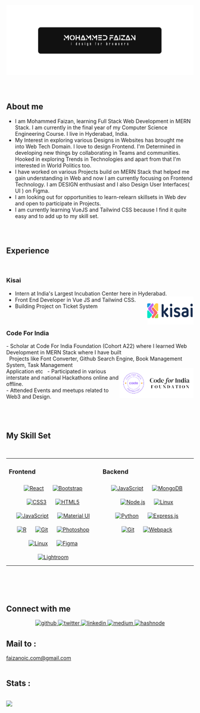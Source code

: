 
### <img src="logo.png" width='1100' align="center"/>

### &nbsp; <h2 >About me</h1>

 - I am Mohammed Faizan, learning Full Stack Web Development in MERN Stack. I am currently in the final year of my Computer Science Engineering Course. I live in Hyderabad, India.
 - My Interest in exploring various Designs in Websites has brought me into Web Tech Domain. I love to design Frontend. I'm Determined in developing new things by collaborating in Teams and communities. Hooked in exploring Trends in Technologies and apart from that I'm interested in World Politics too.
 - I have worked on various Projects build on MERN Stack that helped me gain understanding in Web and now I am currently focusing on Frontend Technology. I am DESIGN enthusiast and I also Design User Interfaces( UI ) on Figma.
 - I am looking out for opportunities to learn-relearn skillsets in Web dev and open to participate in Projects.
 - I am currently learning VueJS and Tailwind CSS because I find it quite easy and to add up to my skill set.

 ### &nbsp; <h2> Experience </h2> <br>
 
  <h3>Kisai</h3>
 
 - Intern at India's Largest Incubation Center here in Hyderabad.
 <img src = "logo.svg" width ='125' height = '75' width= '' align="right"/> &nbsp;
 - Front End Developer in Vue JS and Tailwind CSS.
 - Building Project on Ticket System 
 
 <br>
  <h3>Code For India </h3>
  - Scholar at Code For India Foundation (Cohort A22) where I learned Web Development in MERN Stack where I have built <br> &nbsp;
 Projects like Font Converter, Github Search Engine, Book Management System, Task Management &nbsp; <br> Application etc 
  <img src = "cfi.png" width ='auto' height = '80' align="right"/> &nbsp; 
  - Participated in various interstate and national Hackathons online and offline. <br>
  - Attended Events and meetups related to Web3 and Design. <br>


## &nbsp; <h2> My Skill Set   </h2> <br>
<table><tr><td valign="top" width="50%">

### Frontend  
<div align="center">  
<a href="https://reactjs.org/" target="_blank"><img style="margin: 10px" src="https://profilinator.rishav.dev/skills-assets/react-original-wordmark.svg" alt="React" height="50" /></a>  
<a href="https://getbootstrap.com/docs/3.4/javascript/" target="_blank"><img style="margin: 10px" src="https://profilinator.rishav.dev/skills-assets/bootstrap-plain.svg" alt="Bootstrap" height="50" /></a>  
<a href="https://www.w3schools.com/css/" target="_blank"><img style="margin: 10px" src="https://profilinator.rishav.dev/skills-assets/css3-original-wordmark.svg" alt="CSS3" height="50" /></a>  
<a href="https://en.wikipedia.org/wiki/HTML5" target="_blank"><img style="margin: 10px" src="https://profilinator.rishav.dev/skills-assets/html5-original-wordmark.svg" alt="HTML5" height="50" /></a>  
<a href="https://www.javascript.com/" target="_blank"><img style="margin: 10px" src="https://profilinator.rishav.dev/skills-assets/javascript-original.svg" alt="JavaScript" height="50" /></a>  
<a href="https://mui.com/" target="_blank"><img style="margin: 10px" src="https://profilinator.rishav.dev/skills-assets/mui.png" alt="Material UI" height="50" /></a>  
<a href="https://www.r-project.org/" target="_blank"><img style="margin: 10px" src="https://profilinator.rishav.dev/skills-assets/r.svg" alt="R" height="50" /></a>  
<a href="https://github.com/" target="_blank"><img style="margin: 10px" src="https://profilinator.rishav.dev/skills-assets/git-scm-icon.svg" alt="Git" height="50" /></a>  
<a href="https://www.adobe.com/in/products/photoshop.html" target="_blank"><img style="margin: 10px" src="https://profilinator.rishav.dev/skills-assets/photoshop-plain.svg" alt="Photoshop" height="50" /></a>  
<a href="https://www.linux.org/" target="_blank"><img style="margin: 10px" src="https://profilinator.rishav.dev/skills-assets/linux-original.svg" alt="Linux" height="50" /></a>  
<a href="https://www.figma.com/" target="_blank"><img style="margin: 10px" src="https://profilinator.rishav.dev/skills-assets/figma-icon.svg" alt="Figma" height="50" /></a>  
<a href="https://www.adobe.com/products/photoshop-lightroom.html" target="_blank"><img style="margin: 10px" src="https://profilinator.rishav.dev/skills-assets/lightroom.png" alt="Lightroom" height="50" /></a>  
</div>

</td><td valign="top" width="50%">



### Backend  
<div align="center">  
<a href="https://www.javascript.com/" target="_blank"><img style="margin: 10px" src="https://profilinator.rishav.dev/skills-assets/javascript-original.svg" alt="JavaScript" height="50" /></a>  
<a href="https://www.mongodb.com/" target="_blank"><img style="margin: 10px" src="https://profilinator.rishav.dev/skills-assets/mongodb-original-wordmark.svg" alt="MongoDB" height="50" /></a>  
<a href="https://nodejs.org/" target="_blank"><img style="margin: 10px" src="https://profilinator.rishav.dev/skills-assets/nodejs-original-wordmark.svg" alt="Node.js" height="50" /></a>  
<a href="https://www.linux.org/" target="_blank"><img style="margin: 10px" src="https://profilinator.rishav.dev/skills-assets/linux-original.svg" alt="Linux" height="50" /></a>  
<a href="https://www.python.org/" target="_blank"><img style="margin: 10px" src="https://profilinator.rishav.dev/skills-assets/python-original.svg" alt="Python" height="50" /></a>  
<a href="https://expressjs.com/" target="_blank"><img style="margin: 10px" src="https://profilinator.rishav.dev/skills-assets/express-original-wordmark.svg" alt="Express.js" height="50" /></a>  
<a href="https://github.com/" target="_blank"><img style="margin: 10px" src="https://profilinator.rishav.dev/skills-assets/git-scm-icon.svg" alt="Git" height="50" /></a>  
<a href="https://webpack.js.org/" target="_blank"><img style="margin: 10px" src="https://profilinator.rishav.dev/skills-assets/webpack-original.svg" alt="Webpack" height="50" /></a>  
</div>




</td></tr></table>  

<br/>  

### &nbsp; <h2 >Connect with me </h2>
 
<div align="center">
<a href="https://github.com/codewithfaizan" target="_blank">
<img src=https://img.shields.io/badge/github-%2324292e.svg?&style=for-the-badge&logo=github&logoColor=white alt=github style="margin-bottom: 5px;" />
</a>
<a href="https://twitter.com/callitneo" target="_blank">
<img src=https://img.shields.io/badge/twitter-%2300acee.svg?&style=for-the-badge&logo=twitter&logoColor=white alt=twitter style="margin-bottom: 5px;" />
</a>
<a href="https://www.linkedin.com/in/mohammed-faizan-8390931aa/" target="_blank">
<img src=https://img.shields.io/badge/linkedin-%231E77B5.svg?&style=for-the-badge&logo=linkedin&logoColor=white alt=linkedin style="margin-bottom: 5px;" />
<a href="https://medium.com/https://medium.com/@faizanoic.com" target="_blank">
<img src=https://img.shields.io/badge/medium-%23292929.svg?&style=for-the-badge&logo=medium&logoColor=white alt=medium style="margin-bottom: 5px;" />
</a>
<a href="https://hashnode.com/@https://hashnode.com/@faizanoic" target="_blank">
<img src=https://img.shields.io/badge/hashnode-%232962FF.svg?&style=for-the-badge&logo=hashnode&logoColor=white alt=hashnode style="margin-bottom: 5px;" />
</a>  
</div> 

<h2> Mail to : </h2> <a href="faizanoic.com@gmail.com">faizanoic.com@gmail.com</a> <br>
&nbsp;

<!-- ### &nbsp;<h2>Github Stats</h2> -->

<!-- <div align="center"><img src="https://github-readme-stats.vercel.app/api?username=codewithfaizan
&show_icons=true&count_private=true&hide_border=true" align="center" /></div>   -->

<!-- <img src="https://github-readme-stats.vercel.app/api/top-langs/?username=codewithfaizan&hide_border=true&layout=compact" align="left" />   -->
 <h2>Stats :</h2> &nbsp;
<br/>  
<img src="https://github-readme-stats.vercel.app/api/top-langs/?username=codewithfaizan&hide_border=true&layout=compact" align="left" />  

<br/>  
